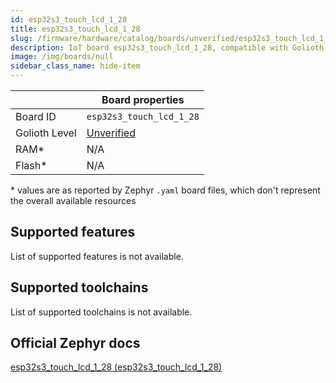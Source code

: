 ```yaml
---
id: esp32s3_touch_lcd_1_28
title: esp32s3_touch_lcd_1_28
slug: /firmware/hardware/catalog/boards/unverified/esp32s3_touch_lcd_1_28
description: IoT board esp32s3_touch_lcd_1_28, compatible with Golioth at unverified level.
image: /img/boards/null
sidebar_class_name: hide-item
---
```


[//]: # (This is an auto-generated file, do not edit! Changes to it will be lost upon re-generation)



|                | Board properties     |
| -------------  | -------------------- |
| Board ID       | `esp32s3_touch_lcd_1_28` |
| Golioth Level  | [Unverified](/firmware/hardware#unverified-boards) |
| RAM*           | N/A |
| Flash*         | N/A |

\* values are as reported by Zephyr `.yaml` board files, which don't represent the overall available resources



## Supported features

List of supported features is not available.

## Supported toolchains

List of supported toolchains is not available.

## Official Zephyr docs

[esp32s3_touch_lcd_1_28 (esp32s3_touch_lcd_1_28)](https://docs.zephyrproject.org/latest/boards/waveshare/esp32s3_touch_lcd_1_28/doc/index.html)
